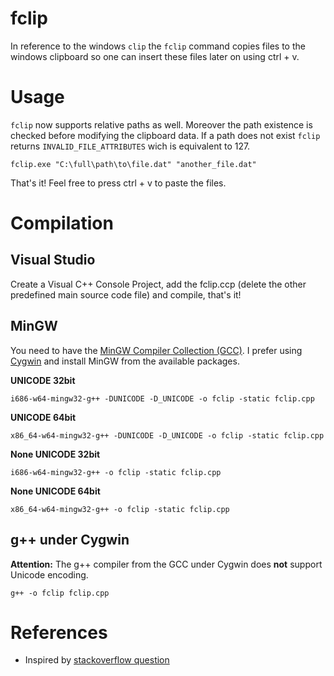 # fclip
In reference to the windows `clip` the `fclip` command copies files to the windows clipboard so one can insert these files later on using ctrl + v.

# Usage
`fclip` now supports relative paths as well. Moreover the path existence is
checked before modifying the clipboard data. If a path does not exist `fclip`
returns `INVALID_FILE_ATTRIBUTES` wich is equivalent to 127.
```
fclip.exe "C:\full\path\to\file.dat" "another_file.dat"
```
That's it! Feel free to press ctrl + v to paste the files.

# Compilation

## Visual Studio

Create a Visual C++ Console Project, add the fclip.ccp (delete the other predefined main source code file) and compile, that's it!

## MinGW

You need to have the [MinGW Compiler Collection (GCC)](https://osdn.net/projects/mingw/releases/). I prefer using [Cygwin](https://cygwin.com/) and install MinGW from the available packages.

**UNICODE 32bit**
```
i686-w64-mingw32-g++ -DUNICODE -D_UNICODE -o fclip -static fclip.cpp 
```
**UNICODE 64bit**
```
x86_64-w64-mingw32-g++ -DUNICODE -D_UNICODE -o fclip -static fclip.cpp 
```
**None UNICODE 32bit**
```
i686-w64-mingw32-g++ -o fclip -static fclip.cpp
```
**None UNICODE 64bit**
```
x86_64-w64-mingw32-g++ -o fclip -static fclip.cpp
```

## g++ under Cygwin
**Attention:** The g++ compiler from the GCC under Cygwin does **not** support Unicode encoding.
```
g++ -o fclip fclip.cpp
```

# References
* Inspired by [stackoverflow question](https://stackoverflow.com/q/25708895/10224443)
